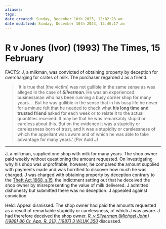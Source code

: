 ```yaml
---
aliases: 
tags: 
date created: Sunday, December 10th 2023, 12:02:28 am
date modified: Sunday, December 10th 2023, 12:40:17 am
---
```


# R v Jones (Ivor) (1993) The Times, 15 February

FACTS: J, a milkman, was convicted of obtaining property by deception for overcharging for crates of milk. The purchaser regarded J as a friend.

> 'It is true that [the victim] was not gullible in the same sense as was alleged in the case of **_Silverman_**. He was an experienced businessman who has been running a busy corner shop for many years … But he was gullible in the sense that in his busy life he never for a minute felt that he needed to check what **his long time and trusted friend** asked for each week or to relate it to the actual quantities received. It may be that he was remarkably stupid or careless about this. But on the evidence it was a stupidity or carelessness born of trust, and it was a stupidity or carelessness of which the appellant was aware and of which he was able to take advantage for many years.' (_Per_ Auld J)

---

J, a milkman, supplied one shop with milk for many years. The shop owner paid weekly without questioning the amount requested. On investigating why his shop was unprofitable, however, he compared the amount supplied with payments made and was horrified to discover how much he was charged. J was charged with obtaining property by deception contrary to the [Theft Act 1968, s.15](https://uk.westlaw.com/Document/IDF747320E44811DA8D70A0E70A78ED65/View/FullText.html?originationContext=document&transitionType=DocumentItem&ppcid=c10363abdb774383b09238f680b482fd&contextData=(sc.Search)), the indictment setting out that he deceived the shop owner by misrepresenting the value of milk delivered. J admitted dishonesty but submitted there was no deception. J appealed against conviction.

Held: Appeal dismissed. The shop owner had paid the amounts requested as a result of remarkable stupidity or carelessness, of which J was aware. J had therefore deceived the shop owner. _[R. v Silverman (Michael John) (1988) 86 Cr. App. R. 213, [1987] 3 WLUK 350](https://uk.westlaw.com/Document/I69BB5380E42811DA8FC2A0F0355337E9/View/FullText.html?originationContext=document&transitionType=DocumentItem&ppcid=c10363abdb774383b09238f680b482fd&contextData=(sc.Search))_ discussed.

